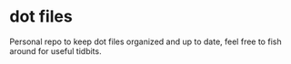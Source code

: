dot files
=========

Personal repo to keep dot files organized and up to date, feel free to fish around for useful tidbits.
